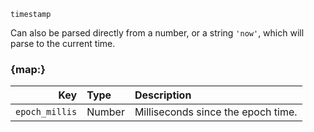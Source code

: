 `timestamp`

Can also be parsed directly from a number, or a string `'now'`, which will parse to the current time.


### {map:}

|            Key | Type   | Description                        |
|---------------:|:-------|:-----------------------------------|
| `epoch_millis` | Number | Milliseconds since the epoch time. |